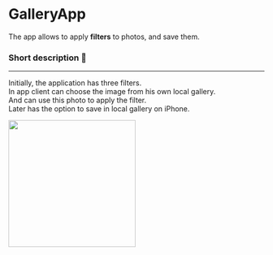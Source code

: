 # GalleryApp
The app allows to apply **filters** to photos, and save them.
 
### Short description :rocket:
------------------
Initially, the application has three filters.  
In app client can choose the image from his own local gallery.  
And can use this photo to apply the filter.  
Later has the option to save in local gallery on iPhone.


<img src="https://i.imgur.com/rrRKX6v.png" width="250">
